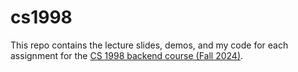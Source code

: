 # cs1998

This repo contains the lecture slides, demos, and my code for each assignment for the [CS 1998 backend course (Fall 2024)](https://backend-course.cornellappdev.com/).
